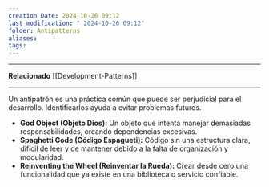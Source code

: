 ```yaml
---
creation Date: 2024-10-26 09:12
last modification: " 2024-10-26 09:12"
folder: Antipatterns
aliases: 
tags:
---
```

___
**Relacionado**
[[Development-Patterns]]
___
Un antipatrón es una práctica común que puede ser perjudicial para el desarrollo. Identificarlos ayuda a evitar problemas futuros.

- **God Object (Objeto Dios):** Un objeto que intenta manejar demasiadas responsabilidades, creando dependencias excesivas.
- **Spaghetti Code (Código Espagueti):** Código sin una estructura clara, difícil de leer y de mantener debido a la falta de organización y modularidad.
- **Reinventing the Wheel (Reinventar la Rueda):** Crear desde cero una funcionalidad que ya existe en una biblioteca o servicio confiable.